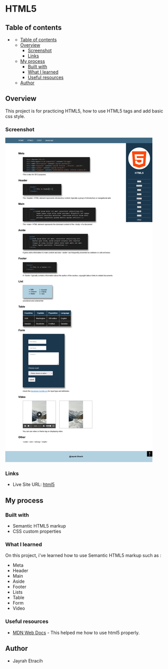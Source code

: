 # HTML5

## Table of contents

- [](#)
  - [Table of contents](#table-of-contents)
  - [Overview](#overview)
    - [Screenshot](#screenshot)
    - [Links](#links)
  - [My process](#my-process)
    - [Built with](#built-with)
    - [What I learned](#what-i-learned)
    - [Useful resources](#useful-resources)
  - [Author](#author)

## Overview

This project is for practicing HTML5, how to use HTML5 tags and add basic css style.

### Screenshot

![](https://github.com/Etracih/html5/blob/main/images/screenshot.png?raw=true)

### Links

- Live Site URL: [html5](https://etracih-html5.netlify.app/)

## My process

### Built with

- Semantic HTML5 markup
- CSS custom properties

### What I learned

On this project, i've learned how to use Semantic HTML5 markup such as :

- Meta
- Header
- Main
- Aside
- Footer
- Lists
- Table
- Form
- Video

### Useful resources

- [MDN Web Docs](https://developer.mozilla.org/en-US/docs/Glossary/HTML5) - This helped me how to use html5 properly.

## Author

- Jayrah Etracih
